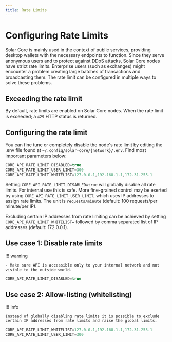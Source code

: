 ```yaml
---
title: Rate Limits
---
```


# Configuring Rate Limits

Solar Core is mainly used in the context of public services, providing desktop wallets with the necessary endpoints to function. Since they serve anonymous users and to protect against DDoS attacks, Solar Core nodes have strict rate limits. Enterprise users (such as exchanges) might encounter a problem creating large batches of transactions and broadcasting them. The rate limit can be configured in multiple ways to solve these problems.

## Exceeding the rate limit

By default, rate limits are enabled on Solar Core nodes. When the rate limit is exceeded; a `429` HTTP status is returned.

## Configuring the rate limit

You can fine tune or completely disable the node's rate limit by editing the .env file found at `~/.config/solar-core/{network}/.env`. Find most important parameters below:

```javascript
CORE_API_RATE_LIMIT_DISABLED=true
CORE_API_RATE_LIMIT_USER_LIMIT=300
CORE_API_RATE_LIMIT_WHITELIST=127.0.0.1,192.168.1.1,172.31.255.1
```

Setting `CORE_API_RATE_LIMIT_DISABLED=true` will globally disable all rate limits. For internal use this is safe. More fine-grained control may be exerted by using `CORE_API_RATE_LIMIT_USER_LIMIT`, which uses IP addresses to assign rate limits. The unit is `requests/minute` (default: 100 requests/per minute/per IP).

Excluding certain IP addresses from rate limiting can be achieved by setting `CORE_API_RATE_LIMIT_WHITELIST=` followed by comma separated list of IP addresses (default: 172.0.0.1).

## Use case 1: Disable rate limits

!!! warning

    - Make sure API is accessible only to your internal network and not visible to the outside world.

```javascript
CORE_API_RATE_LIMIT_DISABLED=true
```

## Use case 2: Allow-listing (whitelisting)

!!! info

    Instead of globally disabling rate limits it is possible to exclude certain IP addresses from rate limits and raise the global limits.

```javascript
CORE_API_RATE_LIMIT_WHITELIST=127.0.0.1,192.168.1.1,172.31.255.1
CORE_API_RATE_LIMIT_USER_LIMIT=300
```
